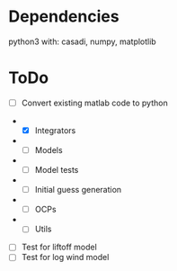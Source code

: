 # Dependencies
python3 with: casadi, numpy, matplotlib

# ToDo
- [ ] Convert existing matlab code to python
- - [x] Integrators
- - [ ] Models
- - [ ] Model tests 
- - [ ] Initial guess generation
- - [ ] OCPs
- - [ ] Utils

- [ ] Test for liftoff model
- [ ] Test for log wind model